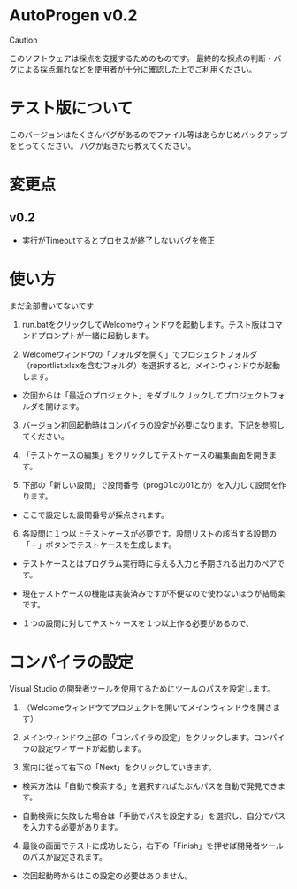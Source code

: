 # AutoProgen v0.2

> [!CAUTION]
> このソフトウェアは採点を支援するためのものです。
> 最終的な採点の判断・バグによる採点漏れなどを使用者が十分に確認した上でご利用ください。

# テスト版について

このバージョンはたくさんバグがあるのでファイル等はあらかじめバックアップをとってください。
バグが起きたら教えてください。

# 変更点

## v0.2
 - 実行がTimeoutするとプロセスが終了しないバグを修正

# 使い方

まだ全部書いてないです

1. run.batをクリックしてWelcomeウィンドウを起動します。テスト版はコマンドプロンプトが一緒に起動します。

2. Welcomeウィンドウの「フォルダを開く」でプロジェクトフォルダ（reportlist.xlsxを含むフォルダ）を選択すると，メインウィンドウが起動します。


- 次回からは「最近のプロジェクト」をダブルクリックしてプロジェクトフォルダを開けます。


3. バージョン初回起動時はコンパイラの設定が必要になります。下記を参照してください。

4. 「テストケースの編集」をクリックしてテストケースの編集画面を開きます。

5. 下部の「新しい設問」で設問番号（prog01.cの01とか）を入力して設問を作ります。


- ここで設定した設問番号が採点されます。


6. 各設問に１つ以上テストケースが必要です。設問リストの該当する設問の「＋」ボタンでテストケースを生成します。

- テストケースとはプログラム実行時に与える入力と予期される出力のペアです。

- 現在テストケースの機能は実装済みですが不便なので使わないほうが結局楽です。

- １つの設問に対してテストケースを１つ以上作る必要があるので、

# コンパイラの設定

Visual Studio の開発者ツールを使用するためにツールのパスを設定します。

1. （Welcomeウィンドウでプロジェクトを開いてメインウィンドウを開きます）

2. メインウィンドウ上部の「コンパイラの設定」をクリックします。コンパイラの設定ウィザードが起動します。

3. 案内に従って右下の「Next」をクリックしていきます。


- 検索方法は「自動で検索する」を選択すればたぶんパスを自動で発見できます。

- 自動検索に失敗した場合は「手動でパスを設定する」を選択し、自分でパスを入力する必要があります。


4. 最後の画面でテストに成功したら，右下の「Finish」を押せば開発者ツールのパスが設定されます。


- 次回起動時からはこの設定の必要はありません。